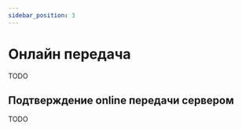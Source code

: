 ```yaml
---
sidebar_position: 3
---
```


# Онлайн передача

TODO


## Подтверждение online передачи сервером

TODO